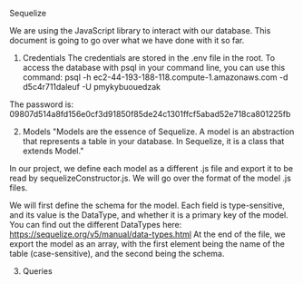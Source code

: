 Sequelize

We are using the JavaScript library to interact with our database. This document is going to go over what we have done with it so far.

1. Credentials
The credentials are stored in the .env file in the root. To access the database with psql in your command line, you can use this command:
psql -h ec2-44-193-188-118.compute-1.amazonaws.com -d d5c4r711daleuf -U pmykybuouedzak

The password is:
09807d514a8fd156e0cf3d91850f85de24c1301ffcf5abad52e718ca801225fb

2. Models
"Models are the essence of Sequelize. A model is an abstraction that represents a table in your database. In Sequelize, it is a class that extends Model."

In our project, we define each model as a different .js file and export it to be read by sequelizeConstructor.js. We will go over the format of the model .js files.

We will first define the schema for the model. Each field is type-sensitive, and its value is the DataType, and whether it is a primary key of the model. You can find out the different DataTypes here: https://sequelize.org/v5/manual/data-types.html
At the end of the file, we export the model as an array, with the first element being the name of the table (case-sensitive), and the second being the schema.

3. Queries
